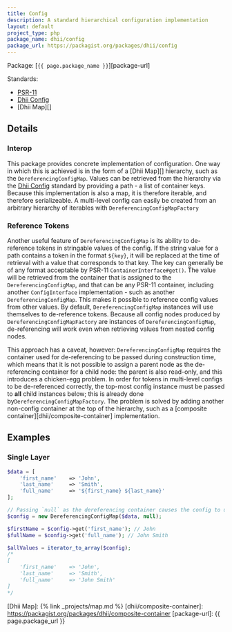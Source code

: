 ```yaml
---
title: Config
description: A standard hierarchical configuration implementation
layout: default
project_type: php
package_name: dhii/config
package_url: https://packagist.org/packages/dhii/config
---
```


Package: [`{{ page.package_name }}`][package-url]

Standards:
- [PSR-11][]
- [Dhii Config][]
- [Dhii Map][]

## Details
### Interop
This package provides concrete implementation of configuration. One way in which this is achieved is in the form of a [Dhii Map][] hierarchy, such as the `DereferencingConfigMap`. Values can be retrieved from the hierarchy via the [Dhii Config][] standard by providing a path - a list of container keys. Because this implementation is also a map, it is therefore iterable, and therefore serializeable. A multi-level config can easily be created from an arbitrary hierarchy of iterables with `DereferencingConfigMapFactory`

### Reference Tokens
Another useful feature of `DereferencingConfigMap` is its ability to de-reference tokens in stringable values of the config. If the string value for a path contains a token in the format `${key}`, it will be replaced at the time of retrieval with a value that corresponds to that key. The key can generally be of any format acceptable by PSR-11 `ContainerInterface#get()`. The value will be retrieved from the container that is assigned to the `DereferencingConfigMap`, and that can be any PSR-11 container, including another `ConfigInterface` implementation - such as another `DereferencingConfigMap`. This makes it possible to reference config values from other values. By default, `DereferencingConfigMap` instances will use themselves to de-reference tokens. Because all config nodes produced by `DereferencingConfigMapFactory` are instances of `DereferencingConfigMap`, de-referencing will work even when retrieving values from nested config nodes.

This approach has a caveat, however: `DereferencingConfigMap` requires the container used for de-referencing to be passed during construction time, which means that it is not possible to assign a parent node as the de-referencing container for a child node: the parent is also read-only, and this introduces a chicken-egg problem. In order for tokens in multi-level configs to be de-referenced correctly, the top-most config instance must be passed to **all** child instances below; this is already done by`DereferencingConfigMapFactory`. The problem is solved by adding another non-config container at the top of the hierarchy, such as a [composite container][dhii/composite-container] implementation.

## Examples
### Single Layer
```php
$data = [
    'first_name'    => 'John',
    'last_name'     => 'Smith',
    'full_name'     => '${first_name} ${last_name}'
];

// Passing `null` as the dereferencing container causes the config to use itself for dereferencing
$config = new DereferencingConfigMap($data, null);

$firstName = $config->get('first_name'); // John
$fullName = $config->get('full_name'); // John Smith

$allValues = iterator_to_array($config);
/*
[
    'first_name'    => 'John',
    'last_name'     => 'Smith',
    'full_name'     => 'John Smith'
]
*/
```

[PSR-11]:                       https://github.com/php-fig/fig-standards/blob/master/accepted/PSR-11-container.md
[Dhii Iterator]:                https://packagist.org/packages/dhii/iterator-interface
[Dhii Config]:                  https://github.com/Dhii/config-interface
[Dhii Map]:                     {% link _projects/map.md %}
[dhii/composite-container]:     https://packagist.org/packages/dhii/composite-container
[package-url]:                  {{ page.package_url }}
